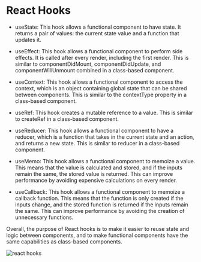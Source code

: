 # React Hooks

- useState: This hook allows a functional component to have state. It returns a pair of values: the current state value and a function that updates it.

- useEffect: This hook allows a functional component to perform side effects. It is called after every render, including the first render. This is similar to componentDidMount, componentDidUpdate, and componentWillUnmount combined in a class-based component.

- useContext: This hook allows a functional component to access the context, which is an object containing global state that can be shared between components. This is similar to the contextType property in a class-based component.

- useRef: This hook creates a mutable reference to a value. This is similar to createRef in a class-based component.

- useReducer: This hook allows a functional component to have a reducer, which is a function that takes in the current state and an action, and returns a new state. This is similar to reducer in a class-based component.

- useMemo: This hook allows a functional component to memoize a value. This means that the value is calculated and stored, and if the inputs remain the same, the stored value is returned. This can improve performance by avoiding expensive calculations on every render.

- useCallback: This hook allows a functional component to memoize a callback function. This means that the function is only created if the inputs change, and the stored function is returned if the inputs remain the same. This can improve performance by avoiding the creation of unnecessary functions.

Overall, the purpose of React hooks is to make it easier to reuse state and logic between components, and to make functional components have the same capabilities as class-based components.

<img src="https://repository-images.githubusercontent.com/196048036/5fae96d6-a1e5-43bc-8556-4ab9d83d4ff2" alt="react hooks" />

